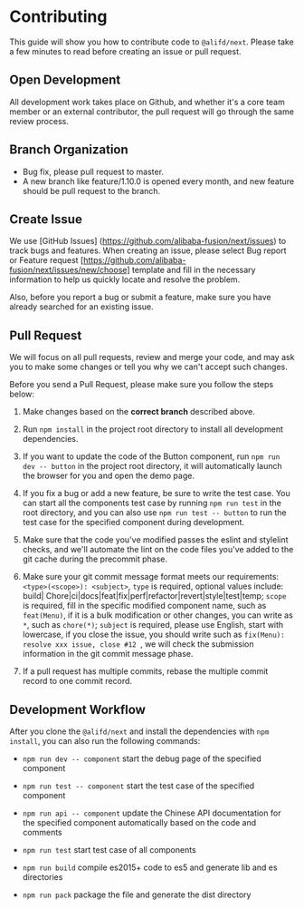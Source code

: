 # Contributing

This guide will show you how to contribute code to `@alifd/next`. Please take a few minutes to read before creating an issue or pull request.

## Open Development

All development work takes place on Github, and whether it's a core team member or an external contributor, the pull request will go through the same review process.

## Branch Organization

* Bug fix, please pull request to master.
* A new branch like feature/1.10.0 is opened every month, and new feature should be pull request to the branch.

## Create Issue

We use [GitHub Issues] (https://github.com/alibaba-fusion/next/issues) to track bugs and features. When creating an issue, please select Bug report or Feature request [https://github.com/alibaba-fusion/next/issues/new/choose] template and fill in the necessary information to help us quickly locate and resolve the problem.

Also, before you report a bug or submit a feature, make sure you have already searched for an existing issue.

## Pull Request

We will focus on all pull requests, review and merge your code, and may ask you to make some changes or tell you why we can't accept such changes.

Before you send a Pull Request, please make sure you follow the steps below:

1. Make changes based on the **correct branch** described above.

2. Run `npm install` in the project root directory to install all development dependencies.

3. If you want to update the code of the Button component, run `npm run dev -- button` in the project root directory, it will automatically launch the browser for you and open the demo page.

4. If you fix a bug or add a new feature, be sure to write the test case. You can start all the components test case by running `npm run test` in the root directory, and you can also use `npm run test -- button` to run the test case for the specified component during development.

5. Make sure that the code you've modified passes the eslint and stylelint checks, and we'll automate the lint on the code files you've added to the git cache during the precommit phase.

6. Make sure your git commit message format meets our requirements: `<type>(<scope>): <subject>`, `type` is required, optional values include: build|
Chore|ci|docs|feat|fix|perf|refactor|revert|style|test|temp; `scope` is required, fill in the specific modified component name, such as `feat(Menu)`, if it is a bulk modification or other changes, you can write as `*`, such as `chore(*)`; `subject` is required, please use English, start with lowercase, if you close the issue, you should write such as `fix(Menu): resolve xxx issue, close #12 `, we will check the submission information in the git commit message phase.

7. If a pull request has multiple commits, rebase the multiple commit record to one commit record.

## Development Workflow
After you clone the `@alifd/next` and install the dependencies with `npm install`, you can also run the following commands:

* `npm run dev -- component` start the debug page of the specified component

* `npm run test -- component` start the test case of the specified component

* `npm run api -- component` update the Chinese API documentation for the specified component automatically based on the code and comments

* `npm run test` start test case of all components

* `npm run build` compile es2015+ code to es5 and generate lib and es directories

* `npm run pack` package the file and generate the dist directory
